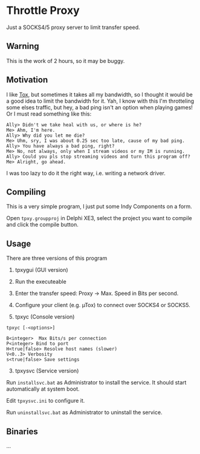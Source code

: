 Throttle Proxy
==============

Just a SOCKS4/5 proxy server to limit transfer speed.

Warning
-------

This is the work of 2 hours, so it may be buggy.

Motivation
----------

I like [Tox](http://tox.im), but sometimes it takes all my bandwidth, so I thought 
it would be a good idea to limit the bandwidth for it. Yah, I know with this
I'm throtteling some elses traffic, but hey, a bad ping isn't an option when playing 
games! Or I must read something like this:

    Ally> Didn't we take heal with us, or where is he?
    Me> Ahm, I'm here.
    Ally> Why did you let me die?
    Me> Uhm, sry, I was about 0.25 sec too late, cause of my bad ping.
    Ally> You have always a bad ping, right?
    Me> No, not always, only when I stream videos or my IM is running.
    Ally> Could you pls stop streaming videos and turn this program off?
    Me> Alright, go ahead.

I was too lazy to do it the right way, i.e. writing a network driver.

Compiling
---------

This is a very simple program, I just put some Indy Components on a form.

Open `tpxy.groupproj` in Delphi XE3, select the project you want to compile and
click the compile button.

Usage
-----

There are three versions of this program

1. tpxygui (GUI version)

  1. Run the executeable
  2. Enter the transfer speed: Proxy -> Max. Speed in Bits per second.
  2. Configure your client (e.g. µTox) to connect over SOCKS4 or SOCKS5.

2. tpxyc (Console version)

`tpxyc [-<options>]`
  
    B<integer>  Max Bits/s per connection
    P<integer> Bind to port
    H<true|false> Resolve host names (slower)
    V<0..3> Verbosity
    s<true|false> Save settings  
  
3. tpxysvc (Service version)

Run `installsvc.bat` as Administrator to install the service. It should start 
automatically at system boot.

Edit `tpxysvc.ini` to configure it.

Run `uninstallsvc.bat` as Administrator to uninstall the service.

Binaries
--------

...
